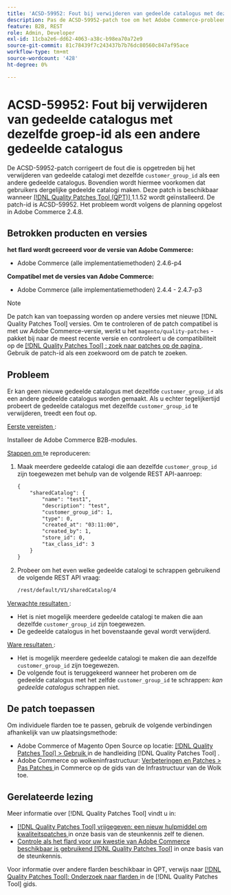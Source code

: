 ```yaml
---
title: 'ACSD-59952: Fout bij verwijderen van gedeelde catalogus met dezelfde groep-id als een andere gedeelde catalogus'
description: Pas de ACSD-59952-patch toe om het Adobe Commerce-probleem op te lossen waarbij een fout optreedt bij het verwijderen van een gedeelde catalogus met dezelfde &grave; customer_group_id' als een andere gedeelde catalogus.
feature: B2B, REST
role: Admin, Developer
exl-id: 11cba2e6-dd62-4063-a38c-b98ea70a72e9
source-git-commit: 81c78439f7c243437b7b76dc80560c847af95ace
workflow-type: tm+mt
source-wordcount: '428'
ht-degree: 0%

---
```


# ACSD-59952: Fout bij verwijderen van gedeelde catalogus met dezelfde groep-id als een andere gedeelde catalogus

De ACSD-59952-patch corrigeert de fout die is opgetreden bij het verwijderen van gedeelde catalogi met dezelfde `customer_group_id` als een andere gedeelde catalogus. Bovendien wordt hiermee voorkomen dat gebruikers dergelijke gedeelde catalogi maken. Deze patch is beschikbaar wanneer [[!DNL Quality Patches Tool (QPT)] ](https://experienceleague.adobe.com/en/docs/commerce-knowledge-base/kb/announcements/commerce-announcements/magento-quality-patches-released-new-tool-to-self-serve-quality-patches) 1.1.52 wordt geïnstalleerd. De patch-id is ACSD-59952. Het probleem wordt volgens de planning opgelost in Adobe Commerce 2.4.8.

## Betrokken producten en versies

**het flard wordt gecreeerd voor de versie van Adobe Commerce:**

* Adobe Commerce (alle implementatiemethoden) 2.4.6-p4

**Compatibel met de versies van Adobe Commerce:**

* Adobe Commerce (alle implementatiemethoden) 2.4.4 - 2.4.7-p3

>[!NOTE]
>
>De patch kan van toepassing worden op andere versies met nieuwe [!DNL Quality Patches Tool] versies. Om te controleren of de patch compatibel is met uw Adobe Commerce-versie, werkt u het `magento/quality-patches` -pakket bij naar de meest recente versie en controleert u de compatibiliteit op de [[!DNL Quality Patches Tool] : zoek naar patches op de pagina ](https://experienceleague.adobe.com/tools/commerce-quality-patches/index.html) . Gebruik de patch-id als een zoekwoord om de patch te zoeken.

## Probleem

Er kan geen nieuwe gedeelde catalogus met dezelfde `customer_group_id` als een andere gedeelde catalogus worden gemaakt. Als u echter tegelijkertijd probeert de gedeelde catalogus met dezelfde `customer_group_id` te verwijderen, treedt een fout op.

<u> Eerste vereisten </u>:

Installeer de Adobe Commerce B2B-modules.

<u> Stappen om </u> te reproduceren:

1. Maak meerdere gedeelde catalogi die aan dezelfde `customer_group_id` zijn toegewezen met behulp van de volgende REST API-aanroep:

   ```REST
   {
       "sharedCatalog": {
           "name": "test1",
           "description": "test",
           "customer_group_id": 1,
           "type": 0,
           "created_at": "03:11:00",
           "created_by": 1,
           "store_id": 0,
           "tax_class_id": 3
       }
   }
   ```

1. Probeer om het even welke gedeelde catalogi te schrappen gebruikend de volgende REST API vraag:

   ```REST
   /rest/default/V1/sharedCatalog/4
   ```

<u> Verwachte resultaten </u>:

* Het is niet mogelijk meerdere gedeelde catalogi te maken die aan dezelfde `customer_group_id` zijn toegewezen.
* De gedeelde catalogus in het bovenstaande geval wordt verwijderd.

<u> Ware resultaten </u>:

* Het is mogelijk meerdere gedeelde catalogi te maken die aan dezelfde `customer_group_id` zijn toegewezen.
* De volgende fout is teruggekeerd wanneer het proberen om de gedeelde catalogus met het zelfde `customer_group_id` te schrappen: *kan gedeelde catalogus* schrappen niet.

## De patch toepassen

Om individuele flarden toe te passen, gebruik de volgende verbindingen afhankelijk van uw plaatsingsmethode:

* Adobe Commerce of Magento Open Source op locatie: [[!DNL Quality Patches Tool]  > Gebruik ](/help/tools/quality-patches-tool/usage.md) in de handleiding [!DNL Quality Patches Tool] .
* Adobe Commerce op wolkeninfrastructuur: [ Verbeteringen en Patches > Pas Patches ](https://experienceleague.adobe.com/docs/commerce-cloud-service/user-guide/develop/upgrade/apply-patches.html) in Commerce op de gids van de Infrastructuur van de Wolk toe.

## Gerelateerde lezing

Meer informatie over [!DNL Quality Patches Tool] vindt u in:

* [[!DNL Quality Patches Tool]  vrijgegeven: een nieuw hulpmiddel om kwaliteitspatches ](https://experienceleague.adobe.com/en/docs/commerce-knowledge-base/kb/announcements/commerce-announcements/magento-quality-patches-released-new-tool-to-self-serve-quality-patches) in onze basis van de steunkennis zelf te dienen.
* [ Controle als het flard voor uw kwestie van Adobe Commerce beschikbaar is gebruikend  [!DNL Quality Patches Tool]](/help/tools/quality-patches-tool/patches-available-in-qpt/check-patch-for-magento-issue-with-magento-quality-patches.md) in onze basis van de steunkennis.

Voor informatie over andere flarden beschikbaar in QPT, verwijs naar [[!DNL Quality Patches Tool]: Onderzoek naar flarden ](https://experienceleague.adobe.com/tools/commerce-quality-patches/index.html) in de [!DNL Quality Patches Tool] gids.
